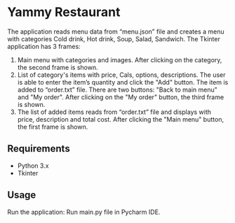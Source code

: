 # Yammy Restaurant
The application reads menu data from “menu.json” file and creates a menu with categories Cold drink, Hot drink, Soup, Salad, Sandwich. The Tkinter application has 3 frames:  
1) Main menu with categories and images. After clicking on the category, the second frame is shown. 
2) List of category's items with price, Cals, options, descriptions. The user is able to enter the item’s quantity and click the "Add" button. The item is added to “order.txt” file. There are two buttons: "Back to main menu" and "My order". After clicking on the "My order" button, the third frame is shown. 
3) The list of added items reads from “order.txt” file and displays with price, description and total cost. After clicking the "Main menu" button, the first frame is shown. 

## Requirements 
+ Python 3.x 
+ Tkinter 

## Usage 
Run the application: Run main.py file in Pycharm IDE. 
